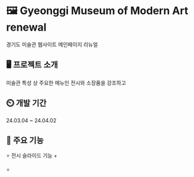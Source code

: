 # 🖼️ Gyeonggi Museum of Modern Art renewal
경기도 미술관 웹사이트 메인페이지 리뉴얼

## 🖥️ 프로젝트 소개
미술관 특성 상 주요한 메뉴인 전시와 소장품을 강조하고 

## ⏲️ 개발 기간
24.03.04 ~ 24.04.02

## 📌 주요 기능
⭐ 전시 슬라이드 기능
+ 
  
⭐ 
